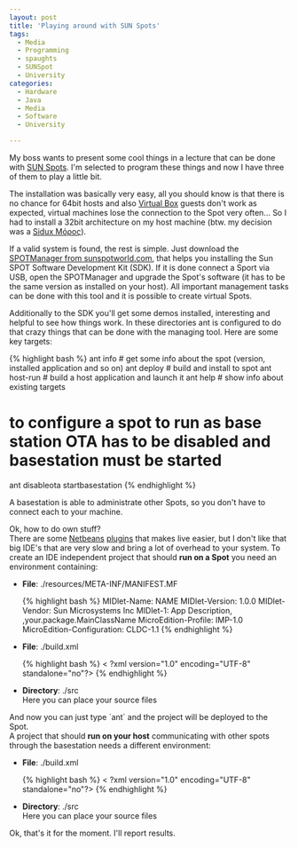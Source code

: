 ```yaml
---
layout: post
title: 'Playing around with SUN Spots'
tags:
  - Media
  - Programming
  - spaughts
  - SUNSpot
  - University
categories:
  - Hardware
  - Java
  - Media
  - Software
  - University

---
```


<p>My boss wants to present some cool things in a lecture that can be done with <a href="http://www.sunspotworld.com/">SUN Spots</a>. I'm selected to program these things and now I have three of them to play a little bit.</p>
<p>The installation was basically very easy, all you should know is that there is no chance for 64bit hosts and also <a href="http://www.virtualbox.org/">Virtual Box</a> guests don't work as expected, virtual machines lose the connection to the Spot very often... So I had to install a 32bit architecture on my host machine (btw. my decision was a <a href="http://sidux.com/">Sidux Μόρος</a>).</p>
<p>If a valid system is found, the rest is simple. Just download the <a href="http://www.sunspotworld.com/SPOTManager/index.html">SPOTManager from sunspotworld.com</a>, that helps you installing the Sun SPOT Software Development Kit (SDK). If it is done connect a Sport via USB, open the SPOTManager and upgrade the Spot's software (it has to be the same version as installed on your host). All important management tasks can be done with this tool and it is possible to create virtual Spots.</p>
<p>Additionally to the SDK you'll get some demos installed, interesting and helpful to see how things work. In these directories ant is configured to do that crazy things that can be done with the managing tool. Here are some key targets:</p>



{% highlight bash %}
ant info		# get some info about the spot (version, installed application and so on)
ant deploy		# build and install to spot
ant host-run	# build a host application and launch it
ant help		# show info about existing targets
# to configure a spot to run as base station OTA has to be disabled and basestation must be started
ant disableota startbasestation
{% endhighlight %}



<p>A basestation is able to administrate other Spots, so you don't have to connect each to your machine.</p>
<p>Ok, how to do own stuff?<br />
There are some <a href="http://netbeans.org/">Netbeans</a> <a href="https://netbeans-spot.dev.java.net/">plugins</a> that makes live easier, but I don't like that big IDE's that are very slow and bring a lot of overhead to your system. To create an IDE independent project that should <strong>run on a Spot</strong> you need an environment containing:</p>
<ul>
<li><strong>File</strong>: ./resources/META-INF/MANIFEST.MF



{% highlight bash %}
MIDlet-Name: NAME
MIDlet-Version: 1.0.0
MIDlet-Vendor: Sun Microsystems Inc
MIDlet-1: App Description, ,your.package.MainClassName
MicroEdition-Profile: IMP-1.0
MicroEdition-Configuration: CLDC-1.1
{% endhighlight %}



</li>
<li><strong>File</strong>: ./build.xml



{% highlight bash %}
< ?xml version="1.0" encoding="UTF-8" standalone="no"?>
<project basedir="." default="deploy">
<property file="${user.home}/.sunspot.properties"/>
    <import file="${sunspot.home}/build.xml"/>
</project>
{% endhighlight %}



</li>
<li><strong>Directory</strong>: ./src<br />
Here you can place your source files
</li>
</ul>
<p>And now you can just type  `ant`  and the project will be deployed to the Spot.<br />
A project that should <strong>run on your host</strong> communicating with other spots through the basestation needs a different environment:</p>
<ul>
<li><strong>File</strong>: ./build.xml



{% highlight bash %}
< ?xml version="1.0" encoding="UTF-8" standalone="no"?>
<project basedir="." default="host-run">
<property name="main.class" value="your.package.MainClassName"/>
<property file="${user.home}/.sunspot.properties"/>
    <import file="${sunspot.home}/build.xml"/>
</project>
{% endhighlight %}

</li>

<li><strong>Directory</strong>: ./src<br />
Here you can place your source files
</li>
</ul>
<p>Ok, that's it for the moment. I'll report results.</p>

